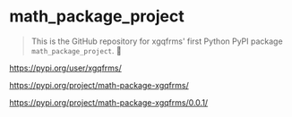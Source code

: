 # math_package_project

> This is the GitHub repository for xgqfrms' first Python PyPI package `math_package_project`. 🐍

https://pypi.org/user/xgqfrms/

https://pypi.org/project/math-package-xgqfrms/

https://pypi.org/project/math-package-xgqfrms/0.0.1/

